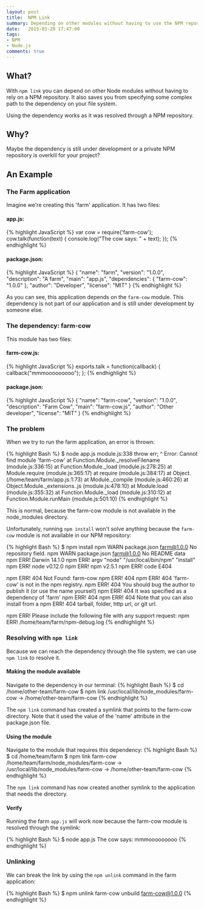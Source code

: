 ```yaml
---
layout: post
title:  NPM Link
summary: Depending on other modules without having to use the NPM repository
date:   2015-03-20 17:47:00
tags:
- NPM
- Node.js
comments: true
---
```


## What?
With `npm link` you can depend on other Node modules without having to rely on a NPM repository.
It also saves you from specifying some complex path to the dependency on your file system.

Using the dependency works as it was resolved through a NPM repository.

## Why?
Maybe the dependency is still under development or a private NPM repository is overkill for your project?

## An Example
### The Farm application
Imagine we're creating this 'farm' application. It has two files:

#### app.js:
{% highlight JavaScript %}
var cow = require('farm-cow');
cow.talk(function(text) {
   console.log("The cow says: " + text);
});
{% endhighlight %}

#### package.json:
{% highlight JavaScript %}
{
  "name": "farm",
  "version": "1.0.0",
  "description": "A farm",
  "main": "app.js",
  "dependencies": {
    "farm-cow": "1.0.0"
  },
  "author": "Developer",
  "license": "MIT"
}
{% endhighlight %}

As you can see, this application depends on the `farm-cow` module. This dependency is not part of our application and is still under development by someone else.

### The dependency: farm-cow
This module has two files:

#### farm-cow.js:
{% highlight JavaScript %}
exports.talk = function(callback) {
  callback("mmmooooooooo");
};
{% endhighlight %}

#### package.json:
{% highlight JavaScript %}
{
  "name": "farm-cow",
  "version": "1.0.0",
  "description": "Farm Cow",
  "main": "farm-cow.js",
  "author": "Other developer",
  "license": "MIT"
}
{% endhighlight %}

### The problem
When we try to run the farm application, an error is thrown:

{% highlight Bash %}
$ node app.js
module.js:338
    throw err;
          ^
Error: Cannot find module 'farm-cow'
    at Function.Module._resolveFilename (module.js:336:15)
    at Function.Module._load (module.js:278:25)
    at Module.require (module.js:365:17)
    at require (module.js:384:17)
    at Object.<anonymous> (/home/team/farm/app.js:1:73)
    at Module._compile (module.js:460:26)
    at Object.Module._extensions..js (module.js:478:10)
    at Module.load (module.js:355:32)
    at Function.Module._load (module.js:310:12)
    at Function.Module.runMain (module.js:501:10)
{% endhighlight %}

This is normal, because the farm-cow module is not available in the node_modules directory.

Unfortunately, running `npm install` won't solve anything because the `farm-cow` module is not available in our NPM repository:

{% highlight Bash %}
$ npm install
npm WARN package.json farm@1.0.0 No repository field.
npm WARN package.json farm@1.0.0 No README data
npm ERR! Darwin 14.1.0
npm ERR! argv "node" "/usr/local/bin/npm" "install"
npm ERR! node v0.12.0
npm ERR! npm  v2.5.1
npm ERR! code E404

npm ERR! 404 Not Found: farm-cow
npm ERR! 404
npm ERR! 404 'farm-cow' is not in the npm registry.
npm ERR! 404 You should bug the author to publish it (or use the name yoursel!)
npm ERR! 404 It was specified as a dependency of 'farm'
npm ERR! 404
npm ERR! 404 Note that you can also install from a
npm ERR! 404 tarball, folder, http url, or git url.

npm ERR! Please include the following file with any support request:
npm ERR!     /home/team/farm/npm-debug.log
{% endhighlight %}


### Resolving with `npm link`
Because we can reach the dependency through the file system, we can use `npm link` to resolve it.

#### Making the module available
Navigate to the dependency in our terminal:
{% highlight Bash %}
$ cd /home/other-team/farm-cow
$ npm link
/usr/local/lib/node_modules/farm-cow -> /home/other-team/farm-cow
{% endhighlight %}

The `npm link` command has created a symlink that points to the farm-cow directory. Note that it used the value of the 'name' attribute in the package.json file.

#### Using the module
Navigate to the module that requires this dependency:
{% highlight Bash %}
$ cd /home/team/farm
$ npm link farm-cow
/home/team/farm/node_modules/farm-cow -> /usr/local/lib/node_modules/farm-cow -> /home/other-team/farm-cow
{% endhighlight %}

The `npm link` command has now created another symlink to the application that needs the directory.

#### Verify
Running the farm `app.js` will work now because the farm-cow module is resolved through the symlink:

{% highlight Bash %}
$ node app.js
The cow says: mmmooooooooo
{% endhighlight %}

### Unlinking
We can break the link by using the `npm unlink` command in the farm application:

{% highlight Bash %}
$ npm unlink farm-cow
unbuild farm-cow@1.0.0
{% endhighlight %}
